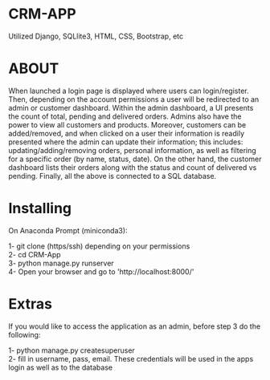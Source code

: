 # CRM-APP

Utilized Django, SQLlite3, HTML, CSS, Bootstrap, etc

# ABOUT
When launched a login page is displayed where users can login/register. Then, depending on the account permissions a user will be redirected to an admin or customer dashboard. Within the admin dashboard, a UI presents the count of total, pending and delivered orders. Admins also have the power to view all customers and products. Moreover, customers can be added/removed, and when clicked on a user their information is readily presented where the admin can update their information; this includes: updating/adding/removing orders, personal information, as well as filtering for a specific order (by name, status, date). On the other hand, the customer dashboard lists their orders along with the status and count of delivered vs pending. Finally, all the above is connected to a SQL database.

# Installing 

On Anaconda Prompt (miniconda3):

1- git clone (https/ssh) depending on your permissions<br>
2- cd CRM-App<br>
3- python manage.py runserver<br>
4- Open your browser and go to 'http://localhost:8000/'<br>

# Extras

If you would like to access the application as an admin, before step 3 do the following:

1- python manage.py createsuperuser<br>
2- fill in username, pass, email. These credentials will be used in the apps login as well as to the database<br>

